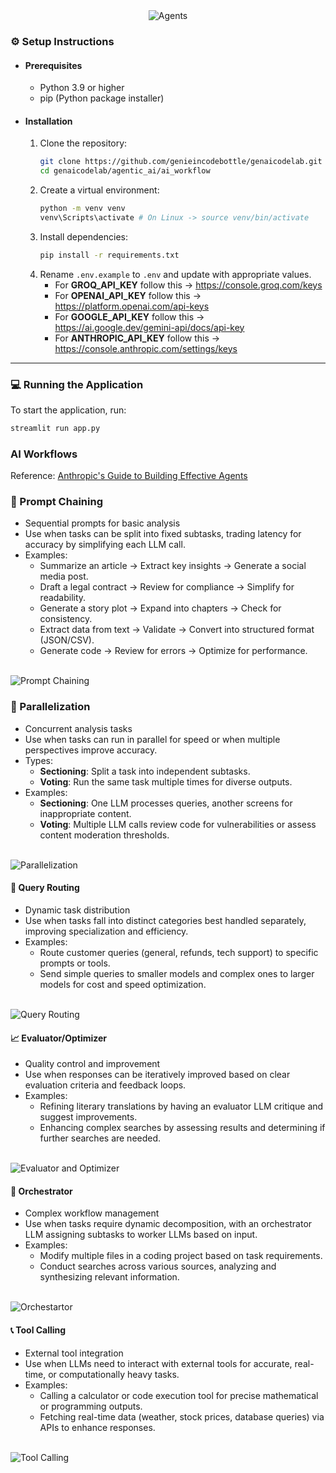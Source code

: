 <div align="center">
   <img src="images/ai_workflow.png" alt="Agents" />
</div>

### ⚙️ Setup Instructions

- #### Prerequisites
   - Python 3.9 or higher
   - pip (Python package installer)

- #### Installation
   1. Clone the repository:
      ```bash
      git clone https://github.com/genieincodebottle/genaicodelab.git
      cd genaicodelab/agentic_ai/ai_workflow
      ```
   2. Create a virtual environment:
      ```bash
      python -m venv venv
      venv\Scripts\activate # On Linux -> source venv/bin/activate
      ```
   3. Install dependencies:
      ```bash
      pip install -r requirements.txt
      ```
   4. Rename `.env.example` to `.env` and update with appropriate values.
      - For **GROQ_API_KEY** follow this -> https://console.groq.com/keys
      - For **OPENAI_API_KEY** follow this -> https://platform.openai.com/api-keys
      - For **GOOGLE_API_KEY** follow this -> https://ai.google.dev/gemini-api/docs/api-key
      - For **ANTHROPIC_API_KEY** follow this -> https://console.anthropic.com/settings/keys
<hr>

### 💻 Running the Application
To start the application, run:
```bash
streamlit run app.py
```
### AI Workflows 

Reference: [Anthropic's Guide to Building Effective Agents](https://www.anthropic.com/research/building-effective-agents)

### 🔗 Prompt Chaining
- Sequential prompts for basic analysis
- Use when tasks can be split into fixed subtasks, trading latency for accuracy by simplifying each LLM call.
- Examples:
   -  Summarize an article → Extract key insights → Generate a social media post.
   -  Draft a legal contract → Review for compliance → Simplify for readability.
   -  Generate a story plot → Expand into chapters → Check for consistency.
   -  Extract data from text → Validate → Convert into structured format (JSON/CSV).
   -  Generate code → Review for errors → Optimize for performance.
<br>

<img src="images/prompt_chaining.png" alt="Prompt Chaining" />

### 🔀 Parallelization 
- Concurrent analysis tasks
- Use when tasks can run in parallel for speed or when multiple perspectives improve accuracy.
- Types:
   -  **Sectioning**: Split a task into independent subtasks.
   -  **Voting**: Run the same task multiple times for diverse outputs.
- Examples:
   -  **Sectioning**: One LLM processes queries, another screens for inappropriate content.
   -  **Voting**: Multiple LLM calls review code for vulnerabilities or assess content moderation thresholds.
<br>

<img src="images/parallelization.png" alt="Parallelization" />

#### 📡 Query Routing
- Dynamic task distribution
- Use when tasks fall into distinct categories best handled separately, improving specialization and efficiency.
- Examples:
   - Route customer queries (general, refunds, tech support) to specific prompts or tools.
   - Send simple queries to smaller models and complex ones to larger models for cost and speed optimization.
<br>

<img src="images/routing.png" alt="Query Routing" />

#### 📈 Evaluator/Optimizer
- Quality control and improvement
- Use when responses can be iteratively improved based on clear evaluation criteria and feedback loops.
- Examples:
   - Refining literary translations by having an evaluator LLM critique and suggest improvements.
   - Enhancing complex searches by assessing results and determining if further searches are needed.
<br>

<img src="images/eval.png" alt="Evaluator and Optimizer" />

#### 🎼 Orchestrator 
- Complex workflow management
- Use when tasks require dynamic decomposition, with an orchestrator LLM assigning subtasks to worker LLMs based on input.
- Examples:
   -  Modify multiple files in a coding project based on task requirements.
   -  Conduct searches across various sources, analyzing and synthesizing relevant information.
<br>

<img src="images/orchestrator.png" alt="Orchestartor" />

#### 📞 Tool Calling 
- External tool integration
- Use when LLMs need to interact with external tools for accurate, real-time, or computationally heavy tasks.
- Examples:
   - Calling a calculator or code execution tool for precise mathematical or programming outputs.
   - Fetching real-time data (weather, stock prices, database queries) via APIs to enhance responses.
<br>

<img src="images/tool_calling.png" alt="Tool Calling" />